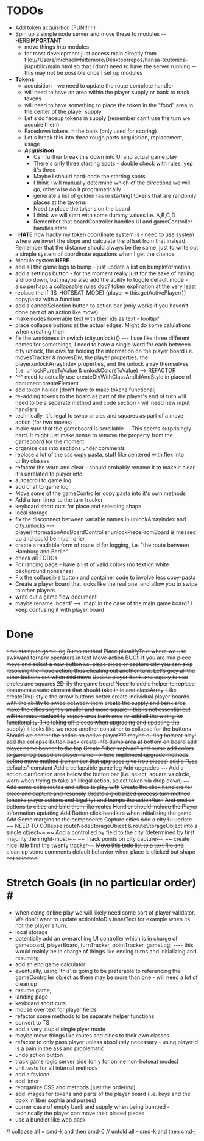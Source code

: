 # TODOs #
* Add token acquisition (FUN!!!!!!)
* Spin up a simple node server and move these to modules -- HERE**IMPORTANT**
    * move things into modules
    * for most development just access main directly from file:///Users/michaelwhittemore/Desktop/repos/hansa-teutonica-js/public/main.html so that I don't need to have the server running -- this may not be possible once I set up modules
* **Tokens**
    * acquisition - we need to update the route complete handler
    * will need to have an area within the player supply or bank to track tokens
    * will need to have something to place the token in the "food" area in the center of the player supply
    * Let's do faceup tokens in supply (remember can't use the turn we acquire them)
    * Facedown tokens in the bank (only used for scoring)
    * Let's break this into three rough parts acquisition, replacement, usage
    * ***Acquisition***
        * Can further break this down into UI and actual game play
        * There's only three starting spots - double check with rules, yep it's three
        * Maybe I should hard-code the starting spots 
        * I think I will manually determine which of the directions we will go, otherwise do it programatically
        * generate a list of golden (as in starting) tokens that are randomly places at the taverns
        * Need to place the tokens on the board
        * I think we will start with some dummy values i.e. A,B,C,D
        * Remember that boardController handles UI and gameController handles state
* I **HATE** how hacky my token coordinate system is - need to use system where we invert the slope and calculate the offset from that instead. Remember that the distance should always be the same, just to write out a simple system of coordinate equations when I get the chance
* Module system **HERE**
* add all the game logs to bump - just update a list on bumpInformation
* add a settings button - for the moment really just for the sake of having a drop down, but maybe also add the ability to toggle default mode - also perhaps a collapsable rules doc? token explination at the very least
* replace the if (IS_HOTSEAT_MODE) {player = this.getActivePlayer()} copypasta with a function
* add a cancelSelection button to action bar (only works if you haven't done part of an action like move)
* make nodes hoverable text with their ids as text - tooltip?
* place collapse buttons at the actual edges. Might do some calulations when creating them
* fix the wonkiness in switch (city.unlock){} --- I use like three different names for somethings,
I need to have a single word for each between city unlock, the divs for holding the information on the player board i.e. movesTracker & movesDiv, the player properties, the player.unlockArrayIndex properties, and the unlock array themselves (i.e. unlockPurseToValue & unlockColorsToValue) --> REFACTOR
* ^^^ need to actually use createDivWithClassAndIdAndStyle in place of document.createElement
* add token holder (don't have to make tokens functional)
* re-adding tokens to the board as part of the player's end of turn will need to be a seperate method and code section - will need new input handlers
* technically, it's legal to swap circles and squares as part of a move action (for two moves)
* make sure that the gameboard is scrollable -- This seems surprisingly hard. It might just make sense to remove the property from the gameboard for the moment
* organize css into sections under comments
* replace a lot of the css copy pasta, stuff like centered with flex into utility classes
* refactor the warn and clear - should probably rename it to make it clear it's unrelated to player info
* autoscroll to game log
* add chat to game log
* Move some of the gameController copy pasta into it's own methods
* Add a turn timer to the turn tracker
* keyboard short cuts for place and selecting shape
* local storage
* fix the disconnect between variable names in unlockArrayIndex and city.unlocks --- playerInformationAndBoardController.unlockPieceFromBoard is messed up and could be much drier
* create a readable form of route id for logging, i.e. "the route between Hamburg and Berlin"
* check all TODOs
* For landing page - have a list of valid colors (no text on white background nonsense)
* Fix the collapsible button and container code to involve less copy-pasta
* Create a player board that looks like the real one, and allow you to swipe to other players
* write out a game flow document
* maybe rename 'board' --> 'map' in the case of the main game board? I keep confusing it with player board

# Done #
~~time stamp to game log~~
~~Bump method~~
~~Place pluralifyText where we use awkward ternary operators in text~~
~~Move action~~
~~BUG!! If you are mid piece move and select a new button i.e. place piece or capture city you can skip resolving the move action, thus cheating out another turn. Let's grey all the other buttons out when mid move~~
~~Update player Bank and supply to use circles and squares~~
~~2D-ify the game board~~
~~Need to add a helper to replace document.create element that should take in id and classArray. Like createDiv()~~
~~style the arrow buttons better~~
~~create individual player boards with the ability to swipe between them~~
~~create the supply and bank area~~
~~make the cities slightly smaller and more square - this is not essential but will increase readability~~
~~supply area~~
~~bank area~~
~~re-add all the wiring for functionality (like taking off pieces when upgrading and updating the supply)~~
~~it looks like we need another container to collapse for the buttons~~
~~Should we center the action on active player??? maybe during hotseat play!~~
~~add the collapse button back~~
~~create info dump area at bottom on board~~
~~add player name banner to the top~~
~~Create "liber sophiae" and purse~~
~~add colors to game log based on player name --> here~~
~~implement upgrade methods before move method (remember that upgrades give free pieces)~~
~~add a "Use defaults" constant~~
~~Add a collapsible game log~~
~~Add upgrades~~
~~ Add a action clarification area below the button bar (i.e. select, square vs circle, warn when trying to take an illegal action, select token via drop down)~~
~~Add some extra routes and cities to play with~~
~~Create the click handlers for place and capture and resupply~~
~~Create a globalized process turn method (checks player actions and legality) and bumps the action/turn~~
~~And onclick buttons to cities and bind them like routes~~
~~Handler should include the Player Information updating~~
~~Add Button click handlers when initializing the game~~
~~Add Some margins to the components~~
~~Capture cities~~
~~Add a city UI update~~
~~ NEED TO COllapse routeNodeStorageObject & routeStorageObject into a single object~~
~~ Add a controlled by field to the city (determined by first majority then right-most)~~
~~ Track points on city capture~~
~~ create nice little first the twenty tracker~~
~~Move this todo list to a text file and clean up some comments~~
~~default behavior when place is clicked but shape not selected~~


# Stretch Goals (in no particular order) # #
* when doing online play we will likely need some sort of player validator. We don't want to update actionInfoDiv.innerText for example when its not the player's turn.
* local storage
* potentially add an overarching UI controller which is in charge of gameboard, playerBoard, turnTracker, pointTracker, gameLog, ---- this would mainly be in charge of things like ending turns and initializing and resuming
* add an end game calculator
* eventually, using 'this' is going to be preferable to referencing the gameController object as there may be more than one - will need a lot of clean up
* resume game,
* landing page 
* keyboard short cuts
* mouse over text for player fields
* refactor some methods to be separate helper functions 
* convert to TS
* add a very stupid single plyer mode 
* maybe move things like routes and cities to their own classes
* refactor to only pass player unless absolutely necessary - using playerId is a pain in the ass and problematic
* undo action button 
* track game logic server side (only for online non-hotseat modes)
* unit tests for all internal methods
* add a favicon
* add linter
* reorganize CSS and methods (just the ordering)
* add images for tokens and parts of the player board (i.e. keys and the book in liber sophia and purses)
* corner case of empty bank and supply when being bumped - techincally the player can move their placed pieces
* use a bundler like web pack

// collapse all = cmd-k and then cmd-0
// unfold all - cmd-k and then cmd-j